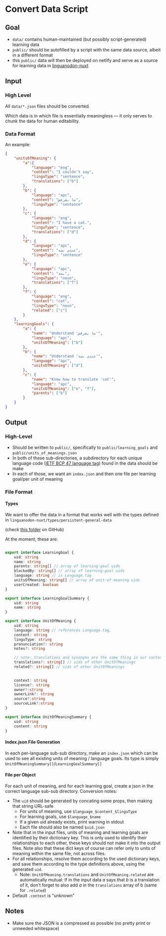 # Convert Data Script

## Goal

- `data/` contains human-maintained (but possibly script-generated) learning data
- `public/` should be autofilled by a script with the same data source, albeit in a different format
- this `public/` data will then be deployed on netlify and serve as a source for learning data in [linguanodon-nuxt](https://github.com/koljapluemer/linguanodon-nuxt) 

## Input

### High Level

All `data/*.json` files should be converted.

Which data is in which file is essentially meaningless — it only serves to chunk the data for human editability.

### Data Format

An example:

```json
{
    "unitsOfMeaning": {
        "a":{
            "language": "eng",
            "content": "I couldn't say",
            "linguType": "sentence",
            "translations": ["b"]
        },
        "b": {
            "language": "apc",
            "content": "ما بعرفش",
            "linguType": "sentence"
        },
        "c": {
            "language": "eng",
            "content": "I have a cat.",
            "linguType": "sentence",
            "translations": ["d"]
        },
        "d": {
            "language": "apc",
            "content": "عندي بسة",
            "linguType": "sentence"
        },
        "e": {
            "language": "apc",
            "content": "بسة",
            "linguType": "noun",
            "translations": ["f"]   
        },
        "f": {
            "language": "eng",
            "content": "cat",
            "linguType": "noun",
            "related": ["c"]
        }
    },
    "learningGoals": {
        "a": {
            "name": "Understand 'ما بعرفش'",
            "language": "apc",
            "unitsOfMeaning": ["b"]
        },
        "b": {
            "name": "Understand 'عندي بسة'",
            "language": "apc",
            "unitsOfMeaning": ["d"]
        },
        "c": {
            "name": "Know how to translate 'cat'",
            "language": "apc",
            "unitsOfMeaning": ["e", "f"],
            "parents": ["b"]
        }
    }
}
```

## Output

### High-Level

- Should be written to `public/`, specifically to `public/learning_goals` and `public/units_of_meanings.json`
- In both of these sub-directories, a subdirectory for each unique language code ([IETF BCP 47 language tag](https://en.wikipedia.org/wiki/IETF_language_tag)) found in the data should be make
- In each of those, we want an `index.json` and then one file per learning goal/per unit of meaning

### File Format

#### Types

We want to offer the data in a format that works well with the types defined in `linguanodon-nuxt/types/persistent-general-data`

(check [this folder](https://github.com/koljapluemer/linguanodon-nuxt/tree/main/types/persistent-general-data) on GitHub)

At the moment, these are:

```ts

export interface LearningGoal {
    uid: string
    name: string
    parents: string[] // array of learning-goal uids
    blockedBy: string[] // array of learning-goal uids
    language: string // is Language.tag
    unitsOfMeaning: string[] // array of unit-of-meaning uids
    userCreated: boolean
}

export interface LearningGoalSummary {
    uid: string
    name: string
}

export interface UnitOfMeaning {
    uid: string
    language: string // references Language.tag, 
    content: string
    linguType: string
    pronunciation?: string
    notes?: string

    // note: translations and synonyms are the same thing in our context
    translations?: string[] // uids of other UnitOfMeanings
    related?: string[] // uids of other UnitOfMeanings

    
    context: string
    license?: string
    owner?:string
    ownerLink?: string
    source?:string
    sourceLink?:string
}

export interface UnitOfMeaningSummary {
    uid: string
    content: string
}
```

#### Index.json File Generation

In each per-language sub-sub directory, make an `index.json` which can be used to see all existing units of meaning / language goals. 
Its type is simply `UnitOfMeaningSummary[]`/`LearningGoalSummary[]`

#### File per Object

For each unit of meaning, and for each learning goal, create a json in the correct language sub-sub directory. Conversion notes:

- The `uid` should be generated by concating some props, then making that string URL-safe
    - For units of meaning, use `$language_$content_$linguType`
    - For learning goals, use `$language_$name`
    - If a given uid already exists, print warning in stdout
    - Each file should also be named `$uid.json`
- Note that in the input files, units of meaning and learning goals are identified by their dictionary key. This is only used to identify their relationships to each other, these keys should not make it into the output files. Note also that these dict keys of course can refer only to units of meaning within the same file, not across files.
- For all relationships, resolve them according to the used dictionary keys, and save them according to the type definitions above, using the generated `uid`.
    - Note: `UnitOfMeaning.translations` and `UnitOfMeaning.related` are automatically mutual: If in the input data *a* says that *b* is a translation of it, don't forget to also add *a* in the `translations` array of b (same for `.related`)
- Default `.context` is "unknown" 

## Notes

- Make sure the JSON is a compressed as possible (no pretty print or unneeded whitespace)